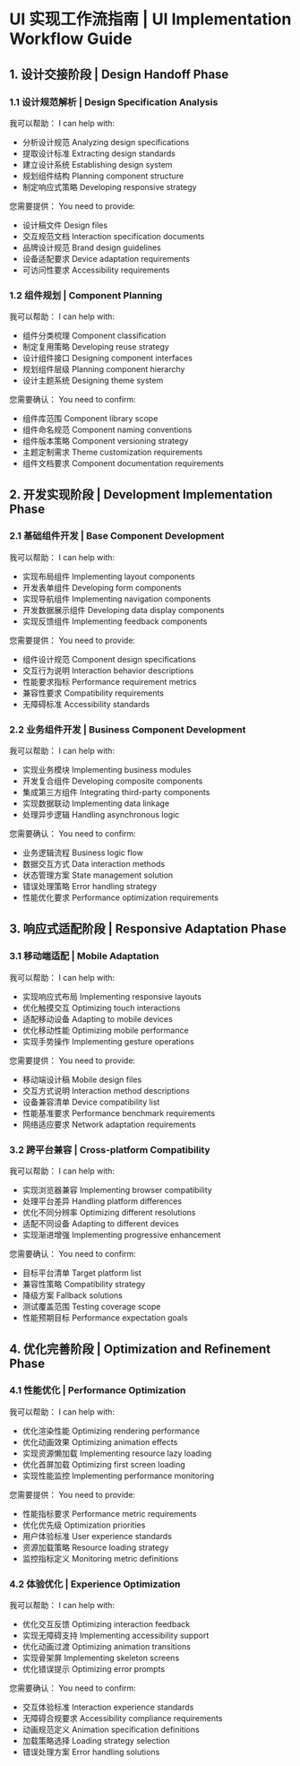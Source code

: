 # UI 实现工作流指南 | UI Implementation Workflow Guide

## 1. 设计交接阶段 | Design Handoff Phase

### 1.1 设计规范解析 | Design Specification Analysis

我可以帮助：
I can help with:
- 分析设计规范
  Analyzing design specifications
- 提取设计标准
  Extracting design standards
- 建立设计系统
  Establishing design system
- 规划组件结构
  Planning component structure
- 制定响应式策略
  Developing responsive strategy

您需要提供：
You need to provide:
- 设计稿文件
  Design files
- 交互规范文档
  Interaction specification documents
- 品牌设计规范
  Brand design guidelines
- 设备适配要求
  Device adaptation requirements
- 可访问性要求
  Accessibility requirements

### 1.2 组件规划 | Component Planning

我可以帮助：
I can help with:
- 组件分类梳理
  Component classification
- 制定复用策略
  Developing reuse strategy
- 设计组件接口
  Designing component interfaces
- 规划组件层级
  Planning component hierarchy
- 设计主题系统
  Designing theme system

您需要确认：
You need to confirm:
- 组件库范围
  Component library scope
- 组件命名规范
  Component naming conventions
- 组件版本策略
  Component versioning strategy
- 主题定制需求
  Theme customization requirements
- 组件文档要求
  Component documentation requirements

## 2. 开发实现阶段 | Development Implementation Phase

### 2.1 基础组件开发 | Base Component Development

我可以帮助：
I can help with:
- 实现布局组件
  Implementing layout components
- 开发表单组件
  Developing form components
- 实现导航组件
  Implementing navigation components
- 开发数据展示组件
  Developing data display components
- 实现反馈组件
  Implementing feedback components

您需要提供：
You need to provide:
- 组件设计规范
  Component design specifications
- 交互行为说明
  Interaction behavior descriptions
- 性能要求指标
  Performance requirement metrics
- 兼容性要求
  Compatibility requirements
- 无障碍标准
  Accessibility standards

### 2.2 业务组件开发 | Business Component Development

我可以帮助：
I can help with:
- 实现业务模块
  Implementing business modules
- 开发复合组件
  Developing composite components
- 集成第三方组件
  Integrating third-party components
- 实现数据联动
  Implementing data linkage
- 处理异步逻辑
  Handling asynchronous logic

您需要确认：
You need to confirm:
- 业务逻辑流程
  Business logic flow
- 数据交互方式
  Data interaction methods
- 状态管理方案
  State management solution
- 错误处理策略
  Error handling strategy
- 性能优化要求
  Performance optimization requirements

## 3. 响应式适配阶段 | Responsive Adaptation Phase

### 3.1 移动端适配 | Mobile Adaptation

我可以帮助：
I can help with:
- 实现响应式布局
  Implementing responsive layouts
- 优化触摸交互
  Optimizing touch interactions
- 适配移动设备
  Adapting to mobile devices
- 优化移动性能
  Optimizing mobile performance
- 实现手势操作
  Implementing gesture operations

您需要提供：
You need to provide:
- 移动端设计稿
  Mobile design files
- 交互方式说明
  Interaction method descriptions
- 设备兼容清单
  Device compatibility list
- 性能基准要求
  Performance benchmark requirements
- 网络适应要求
  Network adaptation requirements

### 3.2 跨平台兼容 | Cross-platform Compatibility

我可以帮助：
I can help with:
- 实现浏览器兼容
  Implementing browser compatibility
- 处理平台差异
  Handling platform differences
- 优化不同分辨率
  Optimizing different resolutions
- 适配不同设备
  Adapting to different devices
- 实现渐进增强
  Implementing progressive enhancement

您需要确认：
You need to confirm:
- 目标平台清单
  Target platform list
- 兼容性策略
  Compatibility strategy
- 降级方案
  Fallback solutions
- 测试覆盖范围
  Testing coverage scope
- 性能预期目标
  Performance expectation goals

## 4. 优化完善阶段 | Optimization and Refinement Phase

### 4.1 性能优化 | Performance Optimization

我可以帮助：
I can help with:
- 优化渲染性能
  Optimizing rendering performance
- 优化动画效果
  Optimizing animation effects
- 实现资源懒加载
  Implementing resource lazy loading
- 优化首屏加载
  Optimizing first screen loading
- 实现性能监控
  Implementing performance monitoring

您需要提供：
You need to provide:
- 性能指标要求
  Performance metric requirements
- 优化优先级
  Optimization priorities
- 用户体验标准
  User experience standards
- 资源加载策略
  Resource loading strategy
- 监控指标定义
  Monitoring metric definitions

### 4.2 体验优化 | Experience Optimization

我可以帮助：
I can help with:
- 优化交互反馈
  Optimizing interaction feedback
- 实现无障碍支持
  Implementing accessibility support
- 优化动画过渡
  Optimizing animation transitions
- 实现骨架屏
  Implementing skeleton screens
- 优化错误提示
  Optimizing error prompts

您需要确认：
You need to confirm:
- 交互体验标准
  Interaction experience standards
- 无障碍合规要求
  Accessibility compliance requirements
- 动画规范定义
  Animation specification definitions
- 加载策略选择
  Loading strategy selection
- 错误处理方案
  Error handling solutions 